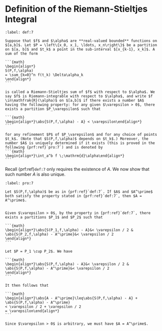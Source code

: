 # Definition of the Riemann-Stieltjes Integral

````{prf:definition}
:label: def:7

Suppose that $f$ and $\alpha$ are **real-valued bounded** functions on $[a,b]$. Let $P = \left\{x_0, x_1, \ldots, x_n\right\}$ be a partition on $[a, b]$ and $t_k$ a point in the sub-interval $[x_{k-1}, x_k]$. A sum of the form 

```{math}
\begin{align*}
S(P,f,\alpha)
= \sum_{k=0}^n f(t_k) \Delta\alpha_k
\end{align*}
```

is called a Riemann-Stieltjes sum of $f$ with respect to $\alpha$. We say $f$ is Riemann-integrable with respect to $\alpha$, and write $f \in\mathfrak{R}(\alpha)$ on $[a,b]$ if there exists a number $A$ having the following property: for any given $\varepsilon > 0$, there exists a partition $P_\varepsilon$ such that 

```{math}
\begin{align*}\abs{S(P,f,\alpha) - A} < \varepsilon\end{align*}
```

for any refinement $P$ of $P_\varepsilon$ and for any choice of points $t_k$. (Note that $S(P,f,\alpha)$ depends on $t_k$.) Moreover, the number $A$ is uniquely determined if it exists (this is proved in the following {prf:ref}`pro:7`) and is denoted by 
```{math}
\begin{align*}\int_a^b f \;\mathrm{d}\alpha\end{align*}
```

````


Recall {prf:ref}`def:7` only requires the existence of $A$. We now show that such number $A$ is also unique.


````{prf:proposition}
:label: pro:7

Let $S(P,f,\alpha)$ be as in {prf:ref}`def:7`. If $A$ and $A^\prime$ both satisfy the property stated in {prf:ref}`def:7`, then $A = A^\prime$.

````

````{prf:proof}

Given $\varepsilon > 0$, by the property in {prf:ref}`def:7`, there exists a partitions $P_1$ and $P_2$ such that  

```{math}
\begin{align*}\abs{S(P_1,f,\alpha) - A}&< \varepsilon / 2 &
\abs{S(P_2,f,\alpha) - A^\prime}&< \varepsilon / 2
\end{align*}
```

Let $P = P_1 \cup P_2$. We have

```{math}
\begin{align*}\abs{S(P,f,\alpha) - A}&< \varepsilon / 2 &
\abs{S(P,f,\alpha) - A^\prime}&< \varepsilon / 2
\end{align*}
```

It then follows that

```{math}
\begin{align*}\abs{A - A^\prime}\leq\abs{S(P,f,\alpha) - A} +
\abs{S(P,f,\alpha) - A^\prime} 
< \varepsilon / 2 + \varepsilon / 2
= \varepsilon\end{align*}
```

Since $\varepsilon > 0$ is arbitrary, we must have $A = A^\prime$.

````
